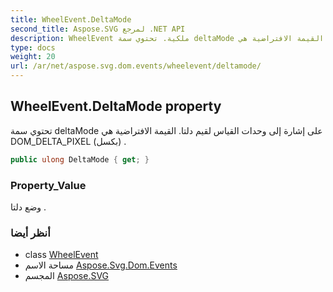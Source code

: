 ```yaml
---
title: WheelEvent.DeltaMode
second_title: Aspose.SVG لمرجع .NET API
description: WheelEvent ملكية. تحتوي سمة deltaMode على إشارة إلى وحدات القياس لقيم دلتا. القيمة الافتراضية هي DOM_DELTA_PIXEL بكسل .
type: docs
weight: 20
url: /ar/net/aspose.svg.dom.events/wheelevent/deltamode/
---
```

## WheelEvent.DeltaMode property

تحتوي سمة deltaMode على إشارة إلى وحدات القياس لقيم دلتا. القيمة الافتراضية هي DOM_DELTA_PIXEL (بكسل) .

```csharp
public ulong DeltaMode { get; }
```

### Property_Value

وضع دلتا .

### أنظر أيضا

* class [WheelEvent](../)
* مساحة الاسم [Aspose.Svg.Dom.Events](../../wheelevent/)
* المجسم [Aspose.SVG](../../../)


